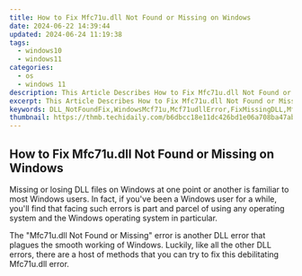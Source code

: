 ```yaml
---
title: How to Fix Mfc71u.dll Not Found or Missing on Windows
date: 2024-06-22 14:39:44
updated: 2024-06-24 11:19:38
tags:
  - windows10
  - windows11
categories:
  - os
  - windows 11
description: This Article Describes How to Fix Mfc71u.dll Not Found or Missing on Windows
excerpt: This Article Describes How to Fix Mfc71u.dll Not Found or Missing on Windows
keywords: DLL_NotFoundFix,WindowsMcf71u,Mcf71udllError,FixMissingDLL,Mfc71udllProcedure,ResolveWinError,MissingDLLWindowsRepair
thumbnail: https://thmb.techidaily.com/b6dbcc18e11dc426bd1e06a708ba47abaebc27e7bce0a9cec47bbc5c1d004931.jpg
---
```


## How to Fix Mfc71u.dll Not Found or Missing on Windows

 Missing or losing DLL files on Windows at one point or another is familiar to most Windows users. In fact, if you've been a Windows user for a while, you'll find that facing such errors is part and parcel of using any operating system and the Windows operating system in particular.

 The "Mfc71u.dll Not Found or Missing" error is another DLL error that plagues the smooth working of Windows. Luckily, like all the other DLL errors, there are a host of methods that you can try to fix this debilitating Mfc71u.dll error.

